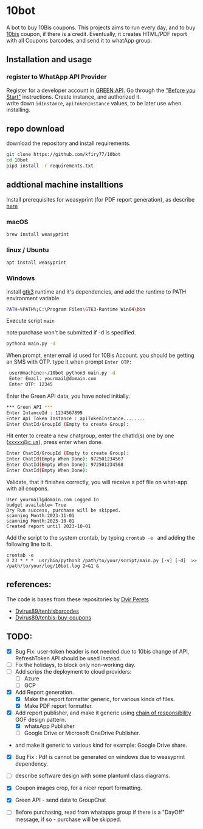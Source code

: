 # 10bot

A bot to buy 10Bis coupons.
This projects aims to run every day, and to buy [10bis](www.10bis.co.il) coupon, if there is a credit.
Eventually, it creates  HTML/PDF report with all Coupons barcodes, and send it to whatApp group.

## Installation and usage
### register to WhatApp API Provider
Register for a developer account in [GREEN API](https://green-api.com/).
Go through the ["Before you Start"](https://green-api.com/en/docs/before-start/) instructions.
Create instance, and authorized it.  
write down  ```idInstance```,  ```apiTokenInstance``` values, to be later use when installing.

## repo download
download the repository and install requirements.

```sh
git clone https://github.com/kfiry77/10bot
cd 10bot
pip3 install -r requirements.txt
```
## addtional machine installtions 
Install prerequisites for weasyprint (for PDF report generation), as describe  [here](https://doc.courtbouillon.org/weasyprint/stable/first_steps.html)
### macOS
```sh
brew install weasyprint
```
### linux / Ubuntu 
```sh
apt install weasyprint
```
### Windows
 install [gtk3](https://github.com/tschoonj/GTK-for-Windows-Runtime-Environment-Installer/releases) runtime and it's dependencies, and add the runtime to PATH environment variable
```sh
PATH=%PATH%;C:\Program Files\GTK3-Runtime Win64\bin
```

Execute script ```main``` 

note:purchase won't be submitted if -d is specified. 
```sh
python3 main.py -d 
```

When prompt, enter email id used for 10Bis Account. you should be getting an SMS with OTP. type it
when prompt ```Enter OTP:```

```sh
 user@machine:~/10bot python3 main.py -d 
 Enter Email: yourmail@domain.com
 Enter OTP: 12345
```

Enter the Green API data, you have noted initially. 

```sh
*** Green API ***
Enter IntanceId : 1234567899 
Enter Api Token Instance : apiTokenInstance........
Enter ChatId/GroupId (Empty to create Group):
```

Hit enter to create a new chatgroup, enter the chatId(s) one by one (xxxxx@c.us), press enter when done.  
```sh
Enter ChatId/GroupId (Empty to create Group):
Enter ChatId(Empty When Done): 972501234567
Enter ChatId(Empty When Done): 972501234568
Enter ChatId(Empty When Done):
```

Validate, that it finishes correctly, you will receive a pdf file on what-app with all coupons.   
```
User yourmail@domain.com Logged In
budget available= True
Dry Run success, purchase will be skipped.
scanning Month:2023-11-01
scanning Month:2023-10-01
Created report until 2023-10-01
```

Add the script to the system crontab, by typing ```crontab -e ``` and adding the following line to it.   
```
crontab -e
0 23 * * *  usr/bin/python3 /path/to/your/script/main.py [-v] [-d]  >> /path/to/your/log/10bot.log 2>&1 &
```

## references:

The code is bases from these repositories by [Dvir Perets](https://github.com/Dvirus89)
- [Dvirus89/tenbisbarcodes](https://github.com/Dvirus89/tenbisbarcodes)
- [Dvirus89/tenbis-buy-coupons](https://github.com/Dvirus89/tenbis-buy-coupons)

## TODO:  
- [x] Bug Fix: user-token header is not needed due to 10bis change of API, RefreshToken API should be used instead.  
- [ ] Fix the holidays, to block only non-working day. 
- [ ] Add scrips the deployment to cloud providers:
  - [ ] Azure 
  - [ ] GCP
- [x] Add Report generation.
  - [x] Make the report formatter generic, for various kinds of files.
  - [x] Make PDF report formatter. 
- [x] Add report publisher, and make it generic using [chain of responsibility](https://en.wikipedia.org/wiki/Chain-of-responsibility_pattern)
       GOF design pattern. 
  - [x] whatsApp Publisher
  - [ ] Google Drive or Microsoft OneDrive Publisher. 
- and make it generic to various kind for example: Google Drive share.
- [x] Bug Fix : Pdf is cannot be generated on windows due to weasyprint dependency.
- [ ] describe software design with some plantuml class diagrams.
- [x] Coupon images crop, for a nicer report formatting.
- [x] Green API - send data to GroupChat 
- [ ] Before purchasing, read from whatapps group if there is a "DayOff" message, if so - purchase will be skipped.    


